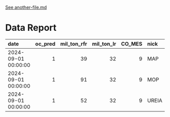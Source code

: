 [See another-file.md](report.md)


# Data Report

| date                |   oc_pred |   mil_ton_rfr |   mil_ton_lr |   CO_MES | nick   |   CO_ANO |   std_lr |   std_rfr |
|:--------------------|----------:|--------------:|-------------:|---------:|:-------|---------:|---------:|----------:|
| 2024-09-01 00:00:00 |         1 |            39 |           32 |        9 | MAP    |     2024 |        8 |         4 |
| 2024-09-01 00:00:00 |         1 |            91 |           32 |        9 | MOP    |     2024 |       24 |        20 |
| 2024-09-01 00:00:00 |         1 |            52 |           32 |        9 | UREIA  |     2024 |       19 |        17 |
